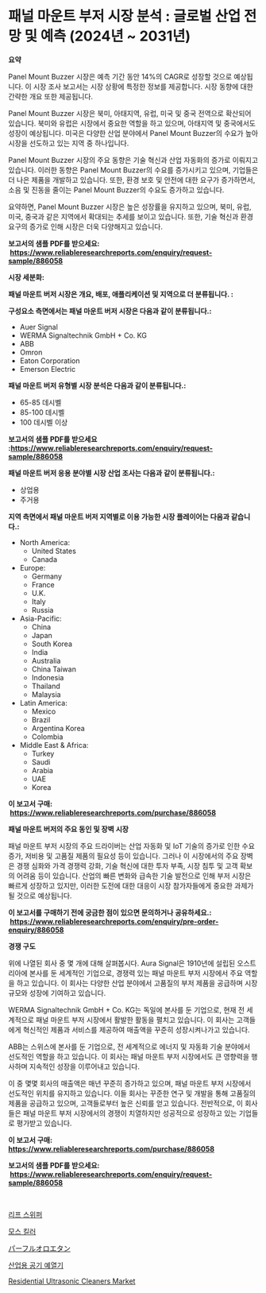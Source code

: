 <p><h1>패널 마운트 부저 시장 분석 : 글로벌 산업 전망 및 예측 (2024년 ~ 2031년)</h1></p><p><strong>요약</strong></p>
<p><p>Panel Mount Buzzer 시장은 예측 기간 동안 14%의 CAGR로 성장할 것으로 예상됩니다. 이 시장 조사 보고서는 시장 상황에 특정한 정보를 제공합니다. 시장 동향에 대한 간략한 개요 또한 제공됩니다.</p><p>Panel Mount Buzzer 시장은 북미, 아태지역, 유럽, 미국 및 중국 전역으로 확산되어 있습니다. 북미와 유럽은 시장에서 중요한 역할을 하고 있으며, 아태지역 및 중국에서도 성장이 예상됩니다. 미국은 다양한 산업 분야에서 Panel Mount Buzzer의 수요가 높아 시장을 선도하고 있는 지역 중 하나입니다.</p><p>Panel Mount Buzzer 시장의 주요 동향은 기술 혁신과 산업 자동화의 증가로 이뤄지고 있습니다. 이러한 동향은 Panel Mount Buzzer의 수요를 증가시키고 있으며, 기업들은 더 나은 제품을 개발하고 있습니다. 또한, 환경 보호 및 안전에 대한 요구가 증가하면서, 소음 및 진동을 줄이는 Panel Mount Buzzer의 수요도 증가하고 있습니다.</p><p>요약하면, Panel Mount Buzzer 시장은 높은 성장률을 유지하고 있으며, 북미, 유럽, 미국, 중국과 같은 지역에서 확대되는 추세를 보이고 있습니다. 또한, 기술 혁신과 환경 요구의 증가로 인해 시장은 더욱 다양해지고 있습니다.</p></p>
<p><strong>보고서의 샘플 PDF를 받으세요: &nbsp;<a href="https://www.reliableresearchreports.com/enquiry/request-sample/886058">https://www.reliableresearchreports.com/enquiry/request-sample/886058</a></strong></p>
<p><strong>시장 세분화:</strong></p>
<p><strong> 패널 마운트 버저 시장은 개요, 배포, 애플리케이션 및 지역으로 더 분류됩니다. :</strong></p>
<p><strong>구성요소 측면에서는 패널 마운트 버저 시장은 다음과 같이 분류됩니다.:</strong></p>
<p><ul><li>Auer Signal</li><li>WERMA Signaltechnik GmbH + Co. KG</li><li>ABB</li><li>Omron</li><li>Eaton Corporation</li><li>Emerson Electric</li></ul></p>
<p><strong> 패널 마운트 버저 유형별 시장 분석은 다음과 같이 분류됩니다.:</strong></p>
<p><ul><li>65-85 데시벨</li><li>85-100 데시벨</li><li>100 데시벨 이상</li></ul></p>
<p><strong>보고서의 샘플 PDF를 받으세요 :<a href="https://www.reliableresearchreports.com/enquiry/request-sample/886058">https://www.reliableresearchreports.com/enquiry/request-sample/886058</a></strong></p>
<p><strong> 패널 마운트 버저 응용 분야별 시장 산업 조사는 다음과 같이 분류됩니다.:</strong></p>
<p><ul><li>상업용</li><li>주거용</li></ul></p>
<p><strong>지역 측면에서 패널 마운트 버저 지역별로 이용 가능한 시장 플레이어는 다음과 같습니다.:</strong></p>
<p><ul>
    <li>
        North America:
        <ul>
            <li>United States</li>
            <li>Canada</li>
        </ul>
    </li>
    <li>
        Europe:
        <ul>
            <li>Germany</li>
            <li>France</li>
            <li>U.K.</li>
            <li>Italy</li>
            <li>Russia</li>
        </ul>
    </li>
    <li>
        Asia-Pacific:
        <ul>
            <li>China</li>
            <li>Japan</li>
            <li>South Korea</li>
            <li>India</li>
            <li>Australia</li>
            <li>China Taiwan</li>
            <li>Indonesia</li>
            <li>Thailand</li>
            <li>Malaysia</li>
        </ul>
    </li>
    <li>
        Latin America:
        <ul>
            <li>Mexico</li>
            <li>Brazil</li>
            <li>Argentina Korea</li>
            <li>Colombia</li>
        </ul>
    </li>
    <li>
        Middle East & Africa:
        <ul>
            <li>Turkey</li>
            <li>Saudi</li>
            <li>Arabia</li>
            <li>UAE</li>
            <li>Korea</li>
        </ul>
    </li>
    </ul></p>
<p><strong>이 보고서 구매: &nbsp;<a href="https://www.reliableresearchreports.com/purchase/886058">https://www.reliableresearchreports.com/purchase/886058</a></strong></p>
<p><strong>패널 마운트 버저의 주요 동인 및 장벽 시장</strong></p>
<p><p>패널 마운트 부저 시장의 주요 드라이버는 산업 자동화 및 IoT 기술의 증가로 인한 수요 증가, 저비용 및 고품질 제품의 필요성 등이 있습니다. 그러나 이 시장에서의 주요 장벽은 경쟁 심화와 가격 경쟁력 강화, 기술 혁신에 대한 투자 부족, 시장 침투 및 고객 확보의 어려움 등이 있습니다. 산업의 빠른 변화와 급속한 기술 발전으로 인해 부저 시장은 빠르게 성장하고 있지만, 이러한 도전에 대한 대응이 시장 참가자들에게 중요한 과제가 될 것으로 예상됩니다.</p></p>
<p><strong>이 보고서를 구매하기 전에 궁금한 점이 있으면 문의하거나 공유하세요.: &nbsp;<a href="https://www.reliableresearchreports.com/enquiry/pre-order-enquiry/886058">https://www.reliableresearchreports.com/enquiry/pre-order-enquiry/886058</a></strong></p>
<p><strong>경쟁 구도</strong></p>
<p><p>위에 나열된 회사 중 몇 개에 대해 살펴봅시다. Aura Signal은 1910년에 설립된 오스트리아에 본사를 둔 세계적인 기업으로, 경쟁력 있는 패널 마운트 부저 시장에서 주요 역할을 하고 있습니다. 이 회사는 다양한 산업 분야에서 고품질의 부저 제품을 공급하며 시장 규모와 성장에 기여하고 있습니다.</p><p>WERMA Signaltechnik GmbH + Co. KG는 독일에 본사를 둔 기업으로, 현재 전 세계적으로 패널 마운트 부저 시장에서 활발한 활동을 펼치고 있습니다. 이 회사는 고객들에게 혁신적인 제품과 서비스를 제공하여 매출액을 꾸준히 성장시켜나가고 있습니다.</p><p>ABB는 스위스에 본사를 둔 기업으로, 전 세계적으로 에너지 및 자동화 기술 분야에서 선도적인 역할을 하고 있습니다. 이 회사는 패널 마운트 부저 시장에서도 큰 영향력을 행사하며 지속적인 성장을 이루어내고 있습니다.</p><p>이 중 몇몇 회사의 매출액은 매년 꾸준히 증가하고 있으며, 패널 마운트 부저 시장에서 선도적인 위치를 유지하고 있습니다. 이들 회사는 꾸준한 연구 및 개발을 통해 고품질의 제품을 공급하고 있으며, 고객들로부터 높은 신뢰를 얻고 있습니다. 전반적으로, 이 회사들은 패널 마운트 부저 시장에서의 경쟁이 치열하지만 성공적으로 성장하고 있는 기업들로 평가받고 있습니다.</p></p>
<p><strong>이 보고서 구매: &nbsp; <a href="https://www.reliableresearchreports.com/purchase/886058">https://www.reliableresearchreports.com/purchase/886058</a></strong></p>
<p><strong>보고서의 샘플 PDF를 받으세요: &nbsp;<a href="https://www.reliableresearchreports.com/enquiry/request-sample/886058">https://www.reliableresearchreports.com/enquiry/request-sample/886058</a></strong><strong></strong></p>
<p>&nbsp;</p>
<p><p><a href="https://github.com/CorEmtymerich56566/Market-Research-Report-List-1/blob/main/135088415452.md">리프 스위퍼</a></p><p><a href="https://github.com/GabrielBlanda5656/Market-Research-Report-List-1/blob/main/194674015451.md">모스 킬러</a></p><p><a href="https://medium.com/@chellamarie1962/perfluoroethane%E5%B8%82%E5%A0%B4%E3%81%AE%E5%88%86%E6%9E%90-%E3%82%B0%E3%83%AD%E3%83%BC%E3%83%90%E3%83%AB%E7%94%A3%E6%A5%AD%E8%A6%96%E7%82%B9%E3%81%A8%E4%BA%88%E6%B8%AC-2024%E5%B9%B4%E3%81%8B%E3%82%892031%E5%B9%B4-d8303838b283">パーフルオロエタン</a></p><p><a href="https://medium.com/@jamar_anas/%EC%82%B0%EC%97%85%EC%9A%A9-%EC%97%90%EC%96%B4-%ED%94%84%EB%A6%AC%ED%9E%88%ED%84%B0-%EC%8B%9C%EC%9E%A5-%EA%B7%9C%EB%AA%A8-cagr-%ED%8A%B8%EB%A0%8C%EB%93%9C-2024-2030-efd3e521c972">산업용 공기 예열기</a></p><p><a href="https://www.linkedin.com/pulse/residential-ultrasonic-cleaners-market-offer-valuable-insights-qagpf?trackingId=9VYj%2Bke5azNiwScE3LtuIA%3D%3D">Residential Ultrasonic Cleaners Market</a></p></p>